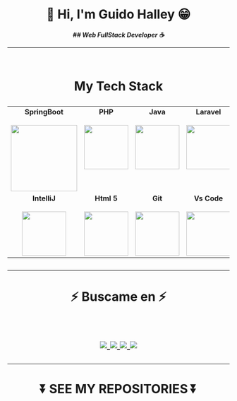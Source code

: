 <h1 align="center"> 👾 Hi, I'm Guido Halley 😁</h2>
<h4 align="center"><p><em> ## Web FullStack Developer ☕</p></em>
<hr>
<br>
<h1 align="center">
My Tech Stack
<p align="center">
<table align="center">
  <tbody>
    <tr valign="top">
      <td width="25%" align="center">
	      <span><strong>SpringBoot</strong></span><br><br>
        <img height="150px" src="https://ertan-toker.de/wp-content/uploads/2018/04/spring-boot-project-logo-1-e1535836912198.png">
      </td>
      <td width="25%" align="center">
	      <span><strong>PHP</strong></span><br><br>
        <img height="100px" src="http://pngimg.com/uploads/php/php_PNG34.png">
      </td>
      <td width="25%" align="center">
        <span><strong>Java</strong></span><br><br>
        <img height="100px" src="https://upload.wikimedia.org/wikipedia/en/thumb/3/30/Java_programming_language_logo.svg/1200px-Java_programming_language_logo.svg.png">
      </td>
      <td width="25%" align="center">
        <span><strong>Laravel</strong></span><br><br>
        <img height="100px" src="https://upload.wikimedia.org/wikipedia/commons/thumb/9/9a/Laravel.svg/1200px-Laravel.svg.png">
      </td>
     </tr>
    <tr valign="top">
      <td width="25%" align="center">
	      <span><strong>IntelliJ</strong></span><br><br>
        <img height="100px" src="https://upload.wikimedia.org/wikipedia/commons/thumb/9/9c/IntelliJ_IDEA_Icon.svg/2048px-IntelliJ_IDEA_Icon.svg.png">
      </td>
      <td width="25%" align="center">
        <span><strong>Html 5</strong></span><br><br>
        <img height="100px" src="https://cdn.svgporn.com/logos/html-5.svg">
      </td>
      <td width="25%" align="center">
        <span><strong>Git</strong></span><br><br>
        <img height="100px" src="https://cdn.svgporn.com/logos/git-icon.svg">
      </td>
      <td width="25%" align="center">
        <span><strong>Vs Code</strong></span><br><br>
        <img height="100px" src="https://cdn.svgporn.com/logos/visual-studio-code.svg">
      </td>
    </tr>

  </tbody>
</table>
</p>
<hr>

<h1 align="center">
⚡ Buscame en ⚡
  
<p align="center">
  <br/>
  <a href="https://www.linkedin.com/in/guidohalley">
    <img src="https://img.shields.io/badge/LinkedIn-%230077B5.svg?&style=flat-square&logo=linkedin&logoColor=white">
  </a>
  
  <a href="https://github.com/guidohalley">
    <img src="https://img.shields.io/badge/Github-%230A0A0A.svg?&style=flat-square&logo=Github&logoColor=white">  
  </a>
 
  <a href="https://www.instagram.com/guidohalley">
    <img src="https://img.shields.io/badge/Instagram-%23E4405F.svg?&style=flat-square&logo=instagram&logoColor=white">
  </a>

  <a href="https://twitter.com/GuidoHalley">
    <img src="https://img.shields.io/badge/twitter-%230077D4.svg?&style=flat-square&logo=twitter&logoColor=white">
  </a>
</p>
</h1>

<div align = "center">
<hr>
  
  <h1 align="center">
⏬ SEE MY REPOSITORIES ⏬
